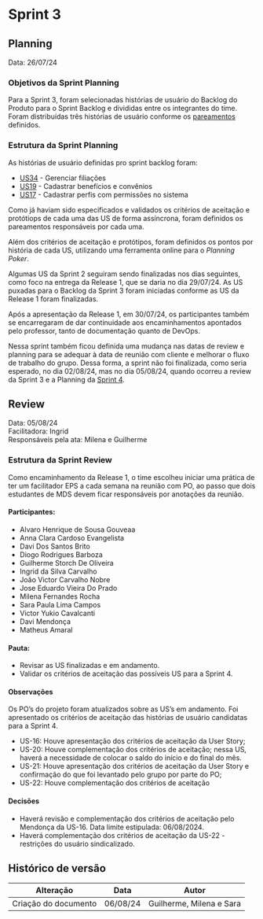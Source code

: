 # Sprint 3

## Planning

Data: 26/07/24

### Objetivos da Sprint Planning

Para a Sprint 3, foram selecionadas histórias de usuário do Backlog do Produto para o Sprint Backlog e divididas entre os integrantes do time. Foram distribuídas três histórias de usuário conforme os [pareamentos](./pareamentos3.md) definidos.

### Estrutura da Sprint Planning

As histórias de usuário definidas pro sprint backlog foram:


- [US34](https://github.com/fga-eps-mds/2024.1-SENTINELA-DOC/issues/52) - Gerenciar filiações
- [US19](https://github.com/fga-eps-mds/2024.1-SENTINELA-DOC/issues/34) - Cadastrar benefícios e convênios
- [US17](https://github.com/fga-eps-mds/2024.1-SENTINELA-DOC/issues/32) - Cadastrar perfis com permissões no sistema


Como já haviam sido especificados e validados os critérios de aceitação e protótiops de cada uma das US de forma assíncrona, foram definidos os pareamentos responsáveis por cada uma.

Além dos critérios de aceitação e protótipos, foram definidos os pontos por história de cada US, utilizando uma ferramenta online para o _Planning Poker_.

Algumas US da Sprint 2 seguiram sendo finalizadas nos dias seguintes, como foco na entrega da Release 1, que se daria no dia 29/07/24. As US puxadas para o Backlog da Sprint 3 foram iniciadas conforme as US da Release 1 foram finalizadas.

Após a apresentação da Release 1, em 30/07/24, os participantes também se encarregaram de dar continuidade aos encaminhamentos apontados pelo professor, tanto de documentação quanto de DevOps.

Nessa sprint também ficou definida uma mudança nas datas de review e planning para se adequar à data de reunião com cliente e melhorar o fluxo de trabalho do grupo. Dessa forma, a sprint não foi finalizada, como seria esperado, no dia 02/08/24, mas no dia 05/08/24, quando ocorreu a review da Sprint 3 e a Planning da [Sprint 4](../sprint4/reviewplanning4.md).

## Review

Data: 05/08/24  
Facilitadora: Ingrid  
Responsáveis pela ata: Milena e Guilherme

### Estrutura da Sprint Review

Como encaminhamento da Release 1, o time escolheu iniciar uma prática de ter um facilitador EPS a cada semana na reunião com PO, ao passo que dois estudantes de MDS devem ficar responsáveis por anotações da reunião.

#### Participantes:

- Alvaro Henrique de Sousa Gouveaa
- Anna Clara Cardoso Evangelista
- Davi Dos Santos Brito
- Diogo Rodrigues Barboza
- Guilherme Storch De Oliveira
- Ingrid da Silva Carvalho
- João Victor Carvalho Nobre
- Jose Eduardo Vieira Do Prado
- Milena Fernandes Rocha
- Sara Paula Lima Campos
- Victor Yukio Cavalcanti
- Davi Mendonça
- Matheus Amaral

#### Pauta:

- Revisar as US finalizadas e em andamento.
- Validar os critérios de aceitação das possíveis US para a Sprint 4.

#### Observações

Os PO’s do projeto foram atualizados sobre as US’s em andamento. Foi apresentado os critérios de aceitação das histórias de usuário candidatas para a Sprint 4.

- US-16: Houve apresentação dos critérios de aceitação da User Story;
- US-20: Houve complementação dos critérios de aceitação; nessa US, haverá a necessidade de colocar o saldo do início e do final do mês.
- US-21: Houve apresentação dos critérios de aceitação da User Story e confirmação do que foi levantado pelo grupo por parte do PO;
- US-22: Houve complementação dos critérios de aceitação

#### Decisões

- Haverá revisão e complementação dos critérios de aceitação pelo Mendonça da US-16. Data limite estipulada: 06/08/2024.
- Haverá complementação dos critérios de aceitação da US-22 - restrições do usuário sindicalizado.

## Histórico de versão

| Alteração            | Data     | Autor                    |
| -------------------- | -------- | ------------------------ |
| Criação do documento | 06/08/24 | Guilherme, Milena e Sara |
